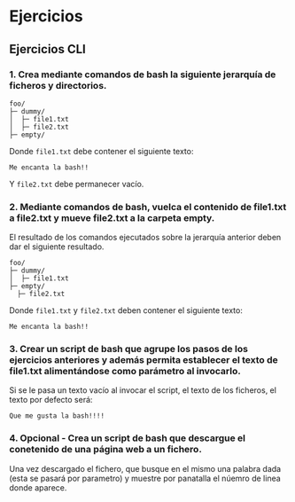 # Ejercicios
 
## Ejercicios CLI
 
### 1. Crea mediante comandos de bash la siguiente jerarquía de ficheros y directorios.
 
```
foo/
├─ dummy/
│  ├─ file1.txt
│  ├─ file2.txt
├─ empty/
```
 
Donde `file1.txt` debe contener el siguiente texto:
 
```
Me encanta la bash!!
```
 
Y `file2.txt` debe permanecer vacío.
 
 
### 2. Mediante comandos de bash, vuelca el contenido de file1.txt a file2.txt y mueve file2.txt a la carpeta empty.
 
El resultado de los comandos ejecutados sobre la jerarquía anterior deben dar el siguiente resultado.
 
```
foo/
├─ dummy/
│  ├─ file1.txt
├─ empty/
  ├─ file2.txt
```
 
Donde `file1.txt` y `file2.txt` deben contener el siguiente texto:
 
```
Me encanta la bash!!
```
 
### 3. Crear un script de bash que agrupe los pasos de los ejercicios anteriores y además permita establecer el texto de file1.txt alimentándose como parámetro al invocarlo.
 
Si se le pasa un texto vacío al invocar el script, el texto de los ficheros, el texto por defecto será:
 
```
Que me gusta la bash!!!!
```

### 4. Opcional - Crea un script de bash que descargue el conetenido de una página web a un fichero.

Una vez descargado el fichero, que busque en el mismo una palabra dada (esta se pasará por parametro) y muestre por panatalla el núemro de linea donde aparece.
